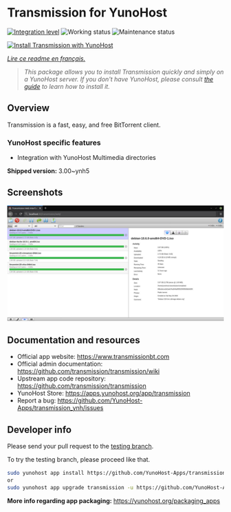 <!--
N.B.: This README was automatically generated by https://github.com/YunoHost/apps/tree/master/tools/README-generator
It shall NOT be edited by hand.
-->

# Transmission for YunoHost

[![Integration level](https://dash.yunohost.org/integration/transmission.svg)](https://dash.yunohost.org/appci/app/transmission) ![Working status](https://ci-apps.yunohost.org/ci/badges/transmission.status.svg) ![Maintenance status](https://ci-apps.yunohost.org/ci/badges/transmission.maintain.svg)

[![Install Transmission with YunoHost](https://install-app.yunohost.org/install-with-yunohost.svg)](https://install-app.yunohost.org/?app=transmission)

*[Lire ce readme en français.](./README_fr.md)*

> *This package allows you to install Transmission quickly and simply on a YunoHost server.
If you don't have YunoHost, please consult [the guide](https://yunohost.org/#/install) to learn how to install it.*

## Overview

Transmission is a fast, easy, and free BitTorrent client.

### YunoHost specific features

 * Integration with YunoHost Multimedia directories


**Shipped version:** 3.00~ynh5

## Screenshots

![Screenshot of Transmission](./doc/screenshots/transmission.jpg)

## Documentation and resources

* Official app website: <https://www.transmissionbt.com>
* Official admin documentation: <https://github.com/transmission/transmission/wiki>
* Upstream app code repository: <https://github.com/transmission/transmission>
* YunoHost Store: <https://apps.yunohost.org/app/transmission>
* Report a bug: <https://github.com/YunoHost-Apps/transmission_ynh/issues>

## Developer info

Please send your pull request to the [testing branch](https://github.com/YunoHost-Apps/transmission_ynh/tree/testing).

To try the testing branch, please proceed like that.

``` bash
sudo yunohost app install https://github.com/YunoHost-Apps/transmission_ynh/tree/testing --debug
or
sudo yunohost app upgrade transmission -u https://github.com/YunoHost-Apps/transmission_ynh/tree/testing --debug
```

**More info regarding app packaging:** <https://yunohost.org/packaging_apps>
